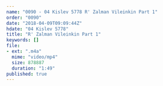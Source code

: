 ```yaml
---
name: "0090 - 04 Kislev 5778 R' Zalman Vileinkin Part 1"
order: "0090"
date: "2018-04-09T09:09:44Z"
hdate: "04 Kislev 5778"
title: "R' Zalman Vileinkin Part 1"
keywords: []
file:
- ext: ".m4a"
  mime: "video/mp4"
  size: 878887
  duration: "1:49"
published: true
---
```


